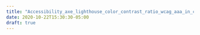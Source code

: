 ```yaml
---
title: "Accessibility_axe_lighthouse_color_contrast_ratio_wcag_aaa_in_chrome"
date: 2020-10-22T15:30:30-05:00
draft: true
---
```


